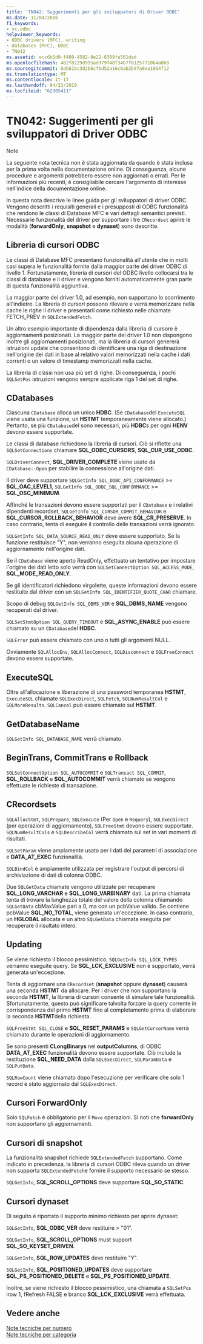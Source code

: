```yaml
---
title: 'TN042: Suggerimenti per gli sviluppatori di Driver ODBC'
ms.date: 11/04/2016
f1_keywords:
- vc.odbc
helpviewer_keywords:
- ODBC drivers [MFC], writing
- databases [MFC], ODBC
- TN042
ms.assetid: ecc6b5d9-f480-4582-9e22-8309fe561dad
ms.openlocfilehash: 462f8229d995add79f48f34b7f81257710b4a8b8
ms.sourcegitcommit: 0ab61bc3d2b6cfbd52a16c6ab2b97a8ea1864f12
ms.translationtype: MT
ms.contentlocale: it-IT
ms.lasthandoff: 04/23/2019
ms.locfileid: "62305411"
---
```

# <a name="tn042-odbc-driver-developer-recommendations"></a>TN042: Suggerimenti per gli sviluppatori di Driver ODBC

> [!NOTE]
>  La seguente nota tecnica non è stata aggiornata da quando è stata inclusa per la prima volta nella documentazione online. Di conseguenza, alcune procedure e argomenti potrebbero essere non aggiornati o errati. Per le informazioni più recenti, è consigliabile cercare l'argomento di interesse nell'indice della documentazione online.

In questa nota descrive le linee guida per gli sviluppatori di driver ODBC. Vengono descritti i requisiti generali e i presupposti di ODBC funzionalità che rendono le classi di Database MFC e vari dettagli semantici previsti. Necessarie funzionalità del driver per supportare i tre `CRecordset` aprire le modalità (**forwardOnly**, **snapshot** e **dynaset**) sono descritte.

## <a name="odbcs-cursor-library"></a>Libreria di cursori ODBC

Le classi di Database MFC presentano funzionalità all'utente che in molti casi supera le funzionalità fornite dalla maggior parte dei driver ODBC di livello 1. Fortunatamente, libreria di cursori del ODBC livello collocarsi tra le classi di database e il driver e vengono forniti automaticamente gran parte di questa funzionalità aggiuntiva.

La maggior parte dei driver 1.0, ad esempio, non supportano lo scorrimento all'indietro. La libreria di cursori possono rilevare e verrà memorizzare nella cache le righe il driver e presentarli come richiesto nelle chiamate FETCH_PREV in `SQLExtendedFetch`.

Un altro esempio importante di dipendenza dalla libreria di cursore è aggiornamenti posizionati. La maggior parte dei driver 1.0 non dispongono inoltre gli aggiornamenti posizionati, ma la libreria di cursori genererà istruzioni update che consentono di identificare una riga di destinazione nell'origine dei dati in base al relativo valori memorizzati nella cache i dati correnti o un valore di timestamp memorizzati nella cache.

La libreria di classi non usa più set di righe. Di conseguenza, i pochi `SQLSetPos` istruzioni vengono sempre applicate riga 1 del set di righe.

## <a name="cdatabases"></a>CDatabases

Ciascuna `CDatabase` alloca un unico **HDBC**. (Se `CDatabase`del `ExecuteSQL` viene usata una funzione, un **HSTMT** temporaneamente viene allocato.) Pertanto, se più `CDatabase`del sono necessari, più **HDBC**s per ogni **HENV** devono essere supportate.

Le classi di database richiedono la libreria di cursori. Ciò si riflette una `SQLSetConnections` chiamare **SQL_ODBC_CURSORS**, **SQL_CUR_USE_ODBC**.

`SQLDriverConnect`, **SQL_DRIVER_COMPLETE** viene usato da `CDatabase::Open` per stabilire la connessione all'origine dati.

Il driver deve supportare `SQLGetInfo SQL_ODBC_API_CONFORMANCE`  >=  **SQL_OAC_LEVEL1**, `SQLGetInfo SQL_ODBC_SQL_CONFORMANCE`  >=  **SQL_OSC_MINIMUM**.

Affinché le transazioni devono essere supportati per il `CDatabase` e i relativi dipendenti recordset, `SQLGetInfo SQL_CURSOR_COMMIT_BEHAVIOR` e **SQL_CURSOR_ROLLBACK_BEHAVIOR** deve avere **SQL_CR_PRESERVE**. In caso contrario, tenta di eseguire il controllo delle transazioni verrà ignorato.

`SQLGetInfo SQL_DATA_SOURCE_READ_ONLY` deve essere supportato. Se la funzione restituisce "Y", non verranno eseguita alcuna operazione di aggiornamento nell'origine dati.

Se il `CDatabase` viene aperto ReadOnly, effettuato un tentativo per impostare l'origine dei dati letto solo verrà con `SQLSetConnectOption SQL_ACCESS_MODE`, **SQL_MODE_READ_ONLY**.

Se gli identificatori richiedono virgolette, queste informazioni devono essere restituite dal driver con un `SQLGetInfo SQL_IDENTIFIER_QUOTE_CHAR` chiamare.

Scopo di debug `SQLGetInfo SQL_DBMS_VER` e **SQL_DBMS_NAME** vengono recuperati dal driver.

`SQLSetStmtOption SQL_QUERY_TIMEOUT` e **SQL_ASYNC_ENABLE** può essere chiamato su un `CDatabase`del **HDBC**.

`SQLError` può essere chiamato con uno o tutti gli argomenti NULL.

Ovviamente `SQLAllocEnv`, `SQLAllocConnect`, `SQLDisconnect` e `SQLFreeConnect` devono essere supportate.

## <a name="executesql"></a>ExecuteSQL

Oltre all'allocazione e liberazione di una password temporanea **HSTMT**, `ExecuteSQL` chiamate `SQLExecDirect`, `SQLFetch`, `SQLNumResultCol` e `SQLMoreResults`. `SQLCancel` può essere chiamato sul **HSTMT**.

## <a name="getdatabasename"></a>GetDatabaseName

`SQLGetInfo SQL_DATABASE_NAME` verrà chiamato.

## <a name="begintrans-committrans-rollback"></a>BeginTrans, CommitTrans e Rollback

`SQLSetConnectOption SQL_AUTOCOMMIT` e `SQLTransact SQL_COMMIT`, **SQL_ROLLBACK** e **SQL_AUTOCOMMIT** verrà chiamato se vengono effettuate le richieste di transazione.

## <a name="crecordsets"></a>CRecordsets

`SQLAllocStmt`, `SQLPrepare`, `SQLExecute` (Per `Open` e `Requery`), `SQLExecDirect` (per operazioni di aggiornamento), `SQLFreeStmt` devono essere supportate. `SQLNumResultCols` e `SQLDescribeCol` verrà chiamato sul set in vari momenti di risultati.

`SQLSetParam` viene ampiamente usato per i dati dei parametri di associazione e **DATA_AT_EXEC** funzionalità.

`SQLBindCol` è ampiamente utilizzata per registrare l'output di percorsi di archiviazione di dati di colonna ODBC.

Due `SQLGetData` chiamate vengono utilizzate per recuperare **SQL_LONG_VARCHAR** e **SQL_LONG_VARBINARY** dati. La prima chiamata tenta di trovare la lunghezza totale del valore della colonna chiamando `SQLGetData` cbMaxValue pari a 0, ma con un pcbValue valido. Se contiene pcbValue **SQL_NO_TOTAL**, viene generata un'eccezione. In caso contrario, un **HGLOBAL** allocata e un altro `SQLGetData` chiamata eseguita per recuperare il risultato intero.

## <a name="updating"></a>Updating

Se viene richiesto il blocco pessimistico, `SQLGetInfo SQL_LOCK_TYPES` verranno eseguite query. Se **SQL_LCK_EXCLUSIVE** non è supportato, verrà generata un'eccezione.

Tenta di aggiornare una `CRecordset` (**snapshot** oppure **dynaset**) causerà una seconda **HSTMT** da allocare. Per i driver che non supportano la seconda **HSTMT**, la libreria di cursori consente di simulare tale funzionalità. Sfortunatamente, questo può significare talvolta forzare la query corrente in corrispondenza del primo **HSTMT** fino al completamento prima di elaborare la seconda **HSTMT**della richiesta.

`SQLFreeStmt SQL_CLOSE` e **SQL_RESET_PARAMS** e `SQLGetCursorName` verrà chiamato durante le operazioni di aggiornamento.

Se sono presenti **CLongBinarys** nel **outputColumns**, di ODBC **DATA_AT_EXEC** funzionalità devono essere supportate. Ciò include la restituzione **SQL_NEED_DATA** dalla `SQLExecDirect`, `SQLParamData` e `SQLPutData`.

`SQLRowCount` viene chiamato dopo l'esecuzione per verificare che solo 1 record è stato aggiornato dal `SQLExecDirect`.

## <a name="forwardonly-cursors"></a>Cursori ForwardOnly

Solo `SQLFetch` è obbligatorio per il `Move` operazioni. Si noti che **forwardOnly** non supportano gli aggiornamenti.

## <a name="snapshot-cursors"></a>Cursori di snapshot

La funzionalità snapshot richiede `SQLExtendedFetch` supportano. Come indicato in precedenza, la libreria di cursori ODBC rileva quando un driver non supporta `SQLExtendedFetch`e fornire il supporto necessario se stesso.

`SQLGetInfo`, **SQL_SCROLL_OPTIONS** deve supportare **SQL_SO_STATIC**.

## <a name="dynaset-cursors"></a>Cursori dynaset

Di seguito è riportato il supporto minimo richiesto per aprire dynaset:

`SQLGetInfo`, **SQL_ODBC_VER** deve restituire > "01".

`SQLGetInfo`, **SQL_SCROLL_OPTIONS** must support **SQL_SO_KEYSET_DRIVEN**.

`SQLGetInfo`, **SQL_ROW_UPDATES** deve restituire "Y".

`SQLGetInfo`, **SQL_POSITIONED_UPDATES** deve supportare **SQL_PS_POSITIONED_DELETE** e **SQL_PS_POSITIONED_UPDATE**.

Inoltre, se viene richiesto il blocco pessimistico, una chiamata a `SQLSetPos` irow 1, fRefresh FALSE e branco **SQL_LCK_EXCLUSIVE** verrà effettuata.

## <a name="see-also"></a>Vedere anche

[Note tecniche per numero](../mfc/technical-notes-by-number.md)<br/>
[Note tecniche per categoria](../mfc/technical-notes-by-category.md)
